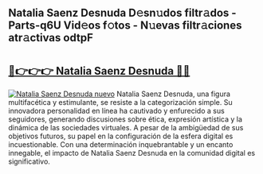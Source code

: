 ## Natalia Saenz Desnuda D𝚎sn𝚞dos filtr𝚊dos - Parts-q6U Vid𝚎os f𝚘tos - N𝚞evas filtr𝚊ciones atr𝚊ctivas odtpF

# <h2><a href="http://mb6y9wv.tromn.icu/?c=Natalia+Saenz+Desnuda">🔗👉👉👉 Natalia Saenz Desnuda 🔗🔗</a></h2>

[![Natalia Saenz Desnuda nuevo](https://i.imgur.com/pEAQMta.gif)](http://mb6y9wv.tromn.icu/?c=Natalia+Saenz+Desnuda)
Natalia Saenz Desnuda, una figura multifacética y estimulante, se resiste a la categorización simple. Su innovadora personalidad en línea ha cautivado y enfurecido a sus seguidores, generando discusiones sobre ética, expresión artística y la dinámica de las sociedades virtuales. A pesar de la ambigüedad de sus objetivos futuros, su papel en la configuración de la esfera digital es incuestionable. Con una determinación inquebrantable y un encanto innegable, el impacto de Natalia Saenz Desnuda en la comunidad digital es significativo.

